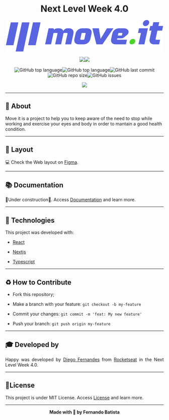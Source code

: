 <h1 align="center">Next Level Week 4.0</h1>
<p align="center">
<img src="./.github/logo-full.svg"/>



<div align="center">
<img src="https://img.shields.io/badge/ROCKETSEAT-NLW%204.0-5965e0?style=for-the-badge&logo=appveyor"/><img src="https://img.shields.io/badge/LICENSE-MIT-5965e0?style=for-the-badge&logo=appveyor" />

![GitHub top language](https://img.shields.io/github/languages/count/Nandosbx/moveit-next?color=5965e0&&style=for-the-badge&logo=appveyor)![GitHub top language](https://img.shields.io/github/languages/top/Nandosbx/moveit-next?color=5965e0&&style=for-the-badge&logo=appveyor)![GitHub last commit](https://img.shields.io/github/last-commit/Nandosbx/moveit-next?color=5965e0&&style=for-the-badge&logo=appveyor)![GitHub repo size](https://img.shields.io/github/repo-size/Nandosbx/moveit-next?color=5965e0&&style=for-the-badge&logo=appveyor)![GitHub issues](https://img.shields.io/github/issues/Nandosbx/moveit-next?color=5965e0&&style=for-the-badge&logo=appveyor)
</div>

<p align="center">
<img src="./.github/moveit-mockup.png"/>
</p>


------------

<h2>📖 About</h2>

Move it is a project to help you to keep aware of the need to stop while working and exercise your eyes and body in order to mantain a good health condition.

------------
<h2>🔖 Layout</h2>
<div align="justify">

💻 Check the Web layout on <a href="https://www.figma.com/file/jaJBSLyHnSws6uYw2i4QJz/Move.it-1.0-(Copy)?node-id=160%3A2761">Figma</a>.


------------

<h2>📚 Documentation</h2>

🚧Under construction🚧.
Access <a href="https://github.com/Nandosbx/moveit-next/blob/master/DOCUMENTATION.md">Documentation</a> and learn more.

------------

<h2>🚀 Technologies</h2>

This project was developed with:

- [React](https://reactjs.org/ "React")
  
- [Nextjs](https://nextjs.org/ "Nextjs")

- [Typescript](https://www.typescriptlang.org/ "Typescript")

------------


<h2>♻️ How to Contribute</h2>

- Fork this repository;

- Make a branch with your feature: `git checkout -b my-feature`

- Commit your changes: `git commit -m 'feat: My new feature'`

- Push your branch: `git push origin my-feature`

------------

<h2>🎓 Developed by</h2>
Happy was developed by <a href="https://github.com/diego3g">Diego Fernandes</a> from <a href="https://rocketseat.com.br/">Rocketseat</a> in the Next Level Week 4.0.

------------


<h2>📃License</h2>

This project is under MIT License. Access <a href="https://github.com/Nandosbx/moveit-next/blob/master/LICENSE.md">License</a> and learn more.

------------


<footer align="center">
 <strong align="center">Made with 💜 by Fernando Batista</strong>
</footer>
